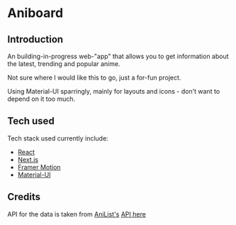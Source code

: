 # Aniboard

## Introduction

An building-in-progress web-"app" that allows you to get information about the latest, trending and popular anime.

Not sure where I would like this to go, just a for-fun project.

Using Material-UI sparringly, mainly for layouts and icons - don't want to depend on it too much.

## Tech used

Tech stack used currently include:

* [React](https://reactjs.org/)
* [Next.js](https://nextjs.org/)
* [Framer Motion](https://www.framer.com/motion/)
* [Material-UI](https://material-ui.com/)

## Credits

API for the data is taken from [AniList's](https://anilist.co/) [API here](https://anilist.gitbook.io/anilist-apiv2-docs/)